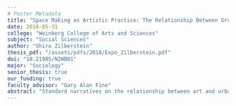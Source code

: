 ```yaml
---
# Poster Metadata
title: "Space Making as Artistic Practice: The Relationship Between Grassroots Art Organizations and the Urban Political Economy of Development"
date: 2018-05-31
college: "Weinberg College of Arts and Sciences"
subject: "Social Sciences"
author: "Shira Zilberstein"
thesis_pdf: "/assets/pdfs/2018/Expo_Zilberstein.pdf"
doi: "10.21985/N2WB01"
major: "Sociology"
senior_thesis: true
our_funding: true
faculty_advisor: "Gary Alan Fine"
abstract: "Standard narratives on the relationship between art and urban development detail art networks as complicit agents in processes of upscaling and gentrification connected to the political and economic elite. My thesis challenges the conventional narrative by investigating the relationship between grassroots art spaces, tied to local, community- based interests, and the urban political economy of development in the Chicago neighborhood of Pilsen. Using archival, ethnographic and interview methods, I investigate three art networks—mainstream, do-it-yourself and Latinx—to contrast the construction and role of grassroots and mainstream art networks within the context of gentrification. While mainstream art networks create prime areas for top-down processes of urban change, grassroots art networks strive to represent marginal group identities, interests and reframe dynamics of power. By allying with longtime residents, community organizations and other art spaces, grassroots art organizations form an urban social movement that is aimed towards redefining the goals and function of urban space. My findings indicate that heterogeneous art networks interact with the urban political economy differently and grassroots art networks serve as legitimate forces influencing urbanism in opposition to top-down development."
---
```

